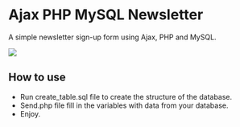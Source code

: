 Ajax PHP MySQL Newsletter
=========================

A simple newsletter sign-up form using Ajax, PHP and MySQL.

![](https://raw.github.com/pinceladasdaweb/Ajax-PHP-MySQL-Newsletter/master/screenshot.png)

How to use
-----------------

* Run create_table.sql file to create the structure of the database.
* Send.php file fill in the variables with data from your database.
* Enjoy.
